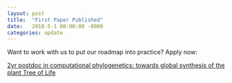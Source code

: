 ```yaml
---
layout: post
title:  "First Paper Published"
date:   2018-5-1 00:00:00 -0000
categories: update
---
```


Want to work with us to put our roadmap into practice? Apply now:

<a href="http://www.nature.com/naturejobs/science/jobs/642639-postdoc-in-computational-phylogenetics-towards-global-synthesis-of-the-plant-tree-of-life-974533">2yr postdoc in computational phylogenetics: towards global synthesis of the plant Tree of Life</a>

